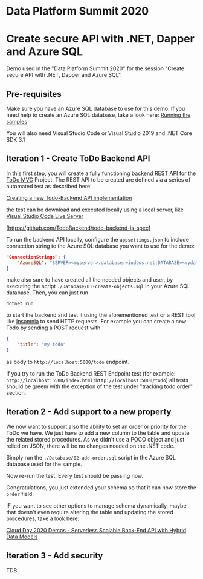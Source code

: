 # Data Platform Summit 2020 
# Create secure API with .NET, Dapper and Azure SQL

Demo used in the "Data Platform Summit 2020" for the session "Create secure API with .NET, Dapper and Azure SQL".

## Pre-requisites

Make sure you have an Azure SQL database to use for this demo. If you need help to create an Azure SQL database, take a look here: [Running the samples](https://github.com/yorek/azure-sql-db-samples#running-the-samples)

You will also need Visual Studio Code or Visual Studio 2019 and .NET Core SDK 3.1 

## Iteration 1 - Create ToDo Backend API

In this first step, you will create a fully functioning [backend REST API](http://www.todobackend.com/) for the [ToDo MVC](http://todomvc.com/) Project. The REST API to be created are defined via a series of automated test as described here:

[Creating a new Todo-Backend API implementation](http://www.todobackend.com/contribute.html)

the test can be download and executed locally using a local server, like [Visual Studio Code Live Server](https://marketplace.visualstudio.com/items?itemName=ritwickdey.LiveServer)

[https://github.com/TodoBackend/todo-backend-js-spec]

To run the backend API locally, configure the `appsettings.json` to include connection string to the Azure SQL database you want to use for the demo:

```json
"ConnectionStrings": {
    "AzureSQL": "SERVER=<myserver>.database.windows.net;DATABASE=<mydatabase>;UID=todo-backend;PWD=Super_Str0ng*P@ZZword!;"
}
```

make also sure to have created all the needed objects and user, by executing the script `./Database/01-create-objects.sql` in your Azure SQL database. Then, you can just run

```
dotnet run
```

to start the backend and test it using the aforementioned test or a REST tool like [Insomnia](https://insomnia.rest/) to send HTTP requests. For example you can create a new Todo by sending a POST request with 

```json
{
	"title": "my todo"
}
```

as body to `http://localhost:5000/todo` endpoint.

If you try to run the ToDo Backend REST Endpoint test (for example: `http://localhost:5500/index.html?http://localhost:5000/todo`) all tests should be greem with the exception of the test under "tracking todo order" section.

## Iteration 2 - Add support to a new property

We now want to support also the ability to set an order or priority for the ToDo we have. We just have to add a new column to the table and update the related stored procedures. As we didn't use a POCO object and just relied on JSON, there will be no changes needed on the .NET code.

Simply run the `./Database/02-add-order.sql` script in the Azure SQL database used for the sample.

Now re-run the test. Every test should be passing now.

Congratulations, you just extended your schema so that it can now store the `order` field.

IF you want to see other options to manage schema dynamically, maybe that doesn't even require altering the table and updating the stored procedures, take a look here:

[Cloud Day 2020 Demos - Serverless Scalable Back-End API with Hybrid Data Models](https://github.com/yorek/cloud-day-2020)

## Iteration 3 - Add security

TDB

